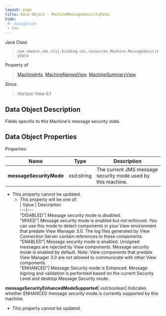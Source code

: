 ```yaml
---
layout: page
title: Data Object - MachineMessageSecurityData
hide:
 #- navigation
 - toc
---
```






Java Class  
> `com.vmware.vdi.vlsi.binding.vdi.resources.Machine.MessageSecurityData`

Property of  
> [MachineInfo](vdi.resources.Machine.MachineInfo.md#field_detail), [MachineNamesView](vdi.resources.Machine.MachineNamesView.md#field_detail), [MachineSummaryView](vdi.resources.Machine.MachineSummaryView.md#field_detail)

Since  
> Horizon View 6.1


## Data Object Description 

Fields specific to this Machine's message security state. 

## Data Object Properties

Properties

Name |  Type |  Description   
---|---|---  
**messageSecurityMode**|  xsd:string|  The current JMS message security mode used by this machine.   


* This property cannot be updated.
  * This property will be one of:  
|  Value |  Description   
---|---  
"DISABLED"| Message security mode is disabled.  
"MIXED"| Message security mode is enabled but not enforced. You can use this mode to detect components in your View environment that predate View Manager 3.0. The log files generated by View Connection Server contain references to these components.  
"ENABLED"| Message security mode is enabled. Unsigned messages are rejected by View components. Message security mode is enabled by default. Note: View components that predate View Manager 3.0 are not allowed to communicate with other View components  
"ENHANCED"| Message Security mode is Enhanced. Message signing and validation is performed based on the current Security Level and desktop Message Security mode.  

  
**messageSecurityEnhancedModeSupported**|  xsd:boolean|  Indicates whether ENHANCED message security mode is currently supported by this machine.   


* This property cannot be updated.

  
  
  
   
  
  
